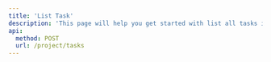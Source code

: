 ```yaml
---
title: 'List Task'
description: 'This page will help you get started with list all tasks in a project.'
api:
  method: POST
  url: /project/tasks
---
```


<Params
  :body="body"
  :results="results"
/>

<script setup>
import body from './body.json'
import results from './results.json'
</script>
